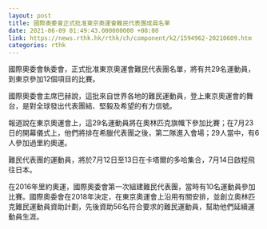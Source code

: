 ```yaml
---
layout: post
title: 國際奧委會正式批准東京奧運會難民代表團成員名單
date: 2021-06-09 01:49:43.000000000 +08:00
link: https://news.rthk.hk/rthk/ch/component/k2/1594962-20210609.htm
categories: rthk
---
```


國際奧委會執委會，正式批准東京奧運會難民代表團名單，將有共29名運動員，到東京參加12個項目的比賽。

國際奧委會主席巴赫說，這批來自世界各地的難民運動員，登上東京奧運會的舞台，是對全球發出代表團結、堅毅及希望的有力信號。

報道說在東京奧運會上，這29名運動員將在奧林匹克旗幟下參加比賽；在7月23日的開幕儀式上，他們將排在希臘代表團之後，第二隊進入會場；29人當中，有6人參加過里約奧運。

難民代表團的運動員，將於7月12日至13日在卡塔爾的多哈集合，7月14日啟程飛往日本。

在2016年里約奧運，國際奧委會第一次組建難民代表團，當時有10名運動員參加比賽。國際奧委會在2018年決定，在東京奧運會上沿用有關安排，並創立奧林匹克難民運動員資助計劃，先後資助56名符合要求的難民運動員，幫助他們延續運動員生涯。
